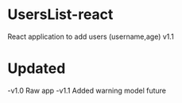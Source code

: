 # UsersList-react
React application to add users (username,age) v1.1

# Updated
-v1.0 Raw app
-v1.1 Added warning model future

